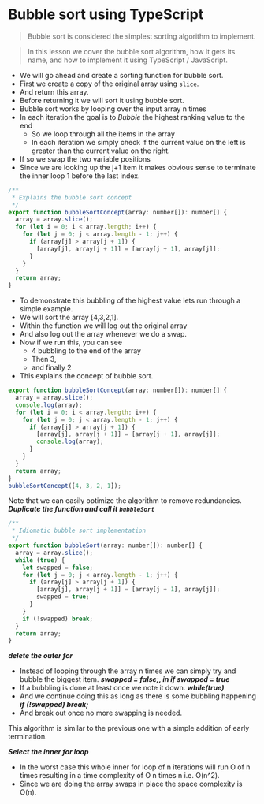 # Bubble sort using TypeScript
> Bubble sort is considered the simplest sorting algorithm to implement.

> In this lesson we cover the bubble sort algorithm, how it gets its name, and how to implement it using TypeScript / JavaScript.

* We will go ahead and create a sorting function for bubble sort.
* First we create a copy of the original array using `slice`.
* And return this array.
* Before returning it we will sort it using bubble sort.
* Bubble sort works by looping over the input array n times
* In each iteration the goal is to *Bubble* the highest ranking value to the end
  * So we loop through all the items in the array
  * In each iteration we simply check if the current value on the left is greater than the current value on the right.
* If so we swap the two variable positions
* Since we are looking up the j+1 item it makes obvious sense to terminate the inner loop 1 before the last index.

```js
/**
 * Explains the bubble sort concept
 */
export function bubbleSortConcept(array: number[]): number[] {
  array = array.slice();
  for (let i = 0; i < array.length; i++) {
    for (let j = 0; j < array.length - 1; j++) {
      if (array[j] > array[j + 1]) {
        [array[j], array[j + 1]] = [array[j + 1], array[j]];
      }
    }
  }
  return array;
}
```

* To demonstrate this bubbling of the highest value lets run through a simple example.
* We will sort the array [4,3,2,1].
* Within the function we will log out the original array
* And also log out the array whenever we do a swap.
* Now if we run this, you can see
  * 4 bubbling to the end of the array
  * Then 3,
  * and finally 2
* This explains the concept of bubble sort.
```js
export function bubbleSortConcept(array: number[]): number[] {
  array = array.slice();
  console.log(array);
  for (let i = 0; i < array.length; i++) {
    for (let j = 0; j < array.length - 1; j++) {
      if (array[j] > array[j + 1]) {
        [array[j], array[j + 1]] = [array[j + 1], array[j]];
        console.log(array);
      }
    }
  }
  return array;
}
bubbleSortConcept([4, 3, 2, 1]);
```

Note that we can easily optimize the algorithm to remove redundancies.
***Duplicate the function and call it `bubbleSort`***

```js
/**
 * Idiomatic bubble sort implementation
 */
export function bubbleSort(array: number[]): number[] {
  array = array.slice();
  while (true) {
    let swapped = false;
    for (let j = 0; j < array.length - 1; j++) {
      if (array[j] > array[j + 1]) {
        [array[j], array[j + 1]] = [array[j + 1], array[j]];
        swapped = true;
      }
    }
    if (!swapped) break;
  }
  return array;
}
```
***delete the outer for***
* Instead of looping through the array n times we can simply try and bubble the biggest item.
***swapped = false;, in if swapped = true***
* If a bubbling is done at least once we note it down.
***while(true)***
* And we continue doing this as long as there is some bubbling happening
***if (!swapped) break;***
* And break out once no more swapping is needed.

This algorithm is similar to the previous one with a simple addition of early termination.

***Select the inner for loop***
* In the worst case this whole inner for loop of n iterations will run O of n times resulting in a time complexity of O n times n i.e. O(n^2).
* Since we are doing the array swaps in place the space complexity is O(n).
